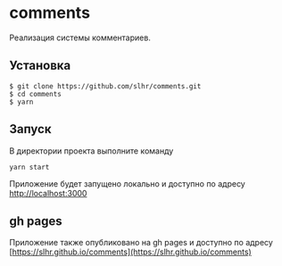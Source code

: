 # comments

Реализация системы комментариев.

## Установка

```
$ git clone https://github.com/slhr/comments.git
$ cd comments
$ yarn
```

## Запуск

В директории проекта выполните команду

```
yarn start
```

Приложение будет запущено локально и доступно по адресу [http://localhost:3000](http://localhost:3000)


## gh pages

Приложение также опубликовано на gh pages и доступно по адресу
[https://slhr.github.io/comments](https://slhr.github.io/comments)
